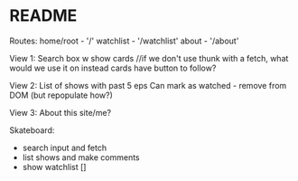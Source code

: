 # README

Routes:
home/root - '/'
watchlist - '/watchlist'
about - '/about'

View 1:
Search box w show cards   //if we don't use thunk with a fetch, what would we use it on instead
cards have button to follow?

View 2:
List of shows with past 5 eps
Can mark as watched - remove from DOM (but repopulate how?)

View 3:
About this site/me?

Skateboard:
 - search input and fetch
 - list shows and make comments
 - show watchlist []
